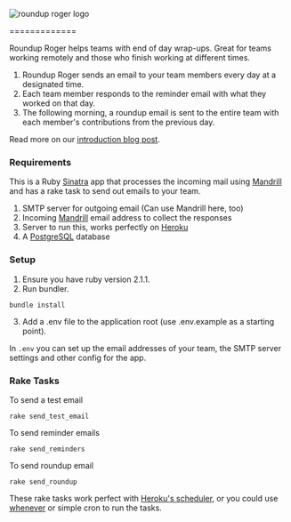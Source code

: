 ![roundup roger logo](https://dl.dropboxusercontent.com/u/79436/roundup_roger_logo1.png "Roundup Roger's new digs!")

=============

Roundup Roger helps teams with end of day wrap-ups. Great for teams working remotely and those who finish working at different times.

1. Roundup Roger sends an email to your team members every day at a designated time.
2. Each team member responds to the reminder email with what they worked on that day.
3. The following morning, a roundup email is sent to the entire team with each member's contributions from the previous day.

Read more on our [introduction blog post](http://brewhouse.io/2014/06/27/say-hello-to-roundup-roger.html).

### Requirements

This is a Ruby [Sinatra](http://www.sinatrarb.com/) app that processes the incoming mail using [Mandrill](https://www.mandrill.com) and has a rake task to send out emails to your team.

1. SMTP server for outgoing email (Can use Mandrill here, too)
2. Incoming [Mandrill](http://help.mandrill.com/entries/21699367-Inbound-Email-Processing-Overview) email address to collect the responses
3. Server to run this, works perfectly on [Heroku](heroku.com)
4. A [PostgreSQL](http://www.postgresql.org/) database

### Setup
1. Ensure you have ruby version 2.1.1.
2. Run bundler.
  ```
  bundle install
  ```
3. Add a .env file to the application root (use .env.example as a starting point).

In `.env` you can set up the email addresses of your team, the SMTP server settings and other config for the app.

### Rake Tasks

To send a test email
  ```
  rake send_test_email
  ```
To send reminder emails
  ```
  rake send_reminders
  ```
To send roundup email
  ```
  rake send_roundup
  ```

These rake tasks work perfect with [Heroku's scheduler](https://addons.heroku.com/scheduler), or you could use [whenever](https://github.com/javan/whenever) or simple cron to run the tasks.
